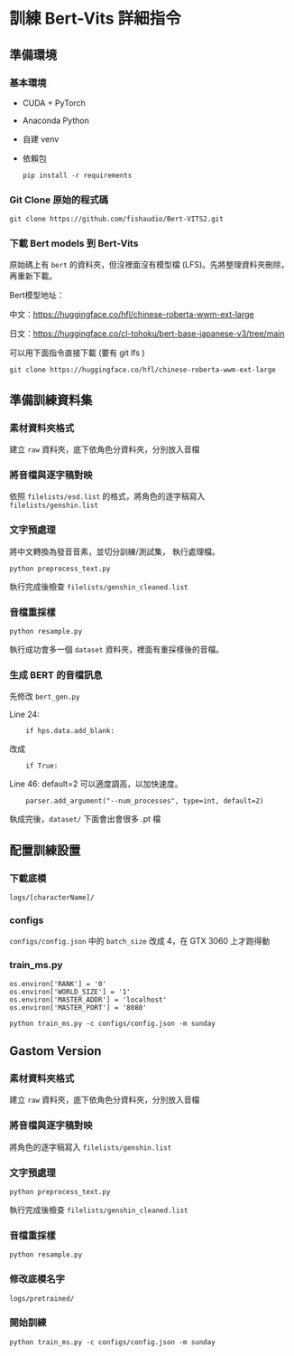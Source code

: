 #  訓練 Bert-Vits 詳細指令

##  準備環境
### 基本環境
- CUDA + PyTorch
- Anaconda Python
- 自建 venv
- 依賴包
    
    `pip install -r requirements`  

###  Git Clone 原始的程式碼
```git clone https://github.com/fishaudio/Bert-VITS2.git```


### 下載 Bert models 到 Bert-Vits
原始碼上有 `bert` 的資料夾，但沒裡面沒有模型檔 (LFS)。先將整理資料夾刪除，再重新下載。

Bert模型地址：

中文：https://huggingface.co/hfl/chinese-roberta-wwm-ext-large

日文：https://huggingface.co/cl-tohoku/bert-base-japanese-v3/tree/main

可以用下面指令直接下載 (要有 git lfs )

```git clone https://huggingface.co/hfl/chinese-roberta-wwm-ext-large```

## 準備訓練資料集
### 素材資料夾格式
建立 `raw` 資料夾，底下依角色分資料夾，分別放入音檔

### 將音檔與逐字稿對映
依照 `filelists/esd.list` 的格式，將角色的逐字稿寫入 `filelists/genshin.list`

### 文字預處理
將中文轉換為發音音素，並切分訓練/測試集，
執行處理檔。

```python preprocess_text.py```

執行完成後檢查 `filelists/genshin_cleaned.list`

### 音檔重採樣
```python resample.py```

執行成功會多一個 `dataset` 資料夾，裡面有重採樣後的音檔。

### 生成 BERT 的音檔訊息
先修改 `bert_gen.py`

Line 24:
```
    if hps.data.add_blank: 
```
改成
```
    if True:
```
Line 46: default=2 可以適度調高，以加快速度。
```
    parser.add_argument("--num_processes", type=int, default=2)
```
執成完後，`dataset/` 下面會出會很多 .pt 檔

## 配置訓練設置
### 下載底模
`logs/[characterName]/`
### configs
`configs/config.json` 中的 `batch_size` 改成 4，在 GTX 3060 上才跑得動
### train_ms.py
```
os.environ['RANK'] = '0'
os.environ['WORLD_SIZE'] = '1'
os.environ['MASTER_ADDR'] = 'localhost'
os.environ['MASTER_PORT'] = '8080'
```

```
python train_ms.py -c configs/config.json -m sunday
```


##  Gastom Version
### 素材資料夾格式
建立 `raw` 資料夾，底下依角色分資料夾，分別放入音檔

### 將音檔與逐字稿對映
將角色的逐字稿寫入 `filelists/genshin.list`

### 文字預處理
```python preprocess_text.py```

執行完成後檢查  `filelists/genshin_cleaned.list`

### 音檔重採樣
```python resample.py```

### 修改底模名字
`logs/pretrained/` 

### 開始訓練
```
python train_ms.py -c configs/config.json -m sunday
```